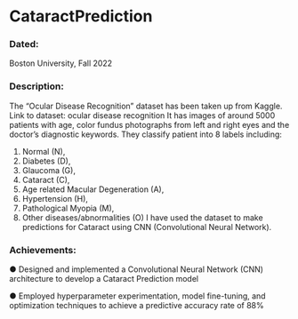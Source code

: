 # CataractPrediction

### Dated:
Boston University, Fall 2022

### Description:
The “Ocular Disease Recognition” dataset has been taken up from Kaggle. Link to dataset: ocular disease recognition It has images of around 5000 patients with age, color fundus photographs from left and right eyes and the doctor’s diagnostic keywords. They classify patient into 8 labels including:
1. Normal (N),
2. Diabetes (D),
3. Glaucoma (G),
4. Cataract (C),
5. Age related Macular Degeneration (A),
6. Hypertension (H),
7. Pathological Myopia (M),
8. Other diseases/abnormalities (O)
I have used the dataset to make predictions for Cataract using CNN (Convolutional Neural Network).

### Achievements:
● Designed and implemented a Convolutional Neural Network (CNN) architecture to develop a Cataract Prediction model 

● Employed hyperparameter experimentation, model fine-tuning, and optimization techniques to achieve a predictive accuracy rate of 88%
